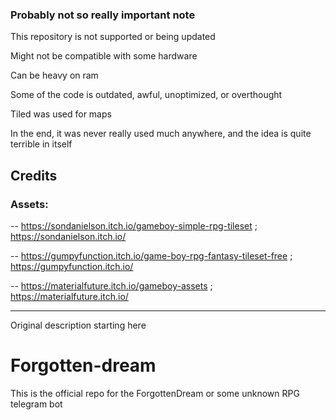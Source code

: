 ### Probably not so really important note

This repository is not supported or being updated

Might not be compatible with some hardware

Can be heavy on ram

Some of the code is outdated, awful, unoptimized, or overthought

Tiled was used for maps

In the end, it was never really used much anywhere, and the idea is quite terrible in itself

## Credits

### Assets: 

   -- https://sondanielson.itch.io/gameboy-simple-rpg-tileset ; https://sondanielson.itch.io/
   
   -- https://gumpyfunction.itch.io/game-boy-rpg-fantasy-tileset-free ; https://gumpyfunction.itch.io/

   -- https://materialfuture.itch.io/gameboy-assets ; https://materialfuture.itch.io/
   
___
Original description starting here

# Forgotten-dream

This is the official repo for the ForgottenDream or some unknown RPG telegram bot
